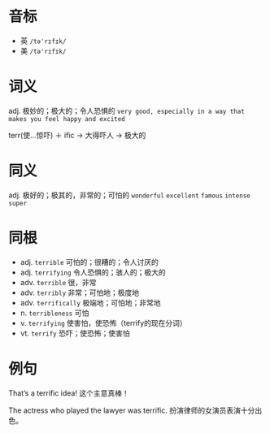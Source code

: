 # 音标

- 英 `/tə'rɪfɪk/`
- 美 `/tə'rɪfɪk/`

# 词义

adj. 极妙的；极大的；令人恐惧的
`very good, especially in a way that makes you feel happy and excited`



terr(使…惊吓) ＋ ific → 大得吓人 → 极大的

# 同义

adj. 极好的；极其的，非常的；可怕的
`wonderful` `excellent` `famous` `intense` `super`

# 同根

- adj. `terrible` 可怕的；很糟的；令人讨厌的
- adj. `terrifying` 令人恐惧的；骇人的；极大的
- adv. `terrible` 很，非常
- adv. `terribly` 非常；可怕地；极度地
- adv. `terrifically` 极端地；可怕地；非常地
- n. `terribleness` 可怕
- v. `terrifying` 使害怕，使恐怖（terrify的现在分词）
- vt. `terrify` 恐吓；使恐怖；使害怕

# 例句

That’s a terrific idea!
这个主意真棒！

The actress who played the lawyer was terrific.
扮演律师的女演员表演十分出色。


